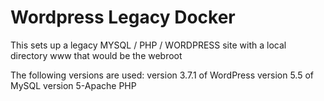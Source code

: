 # Wordpress Legacy Docker
This sets up a legacy MYSQL / PHP / WORDPRESS site with a local directory www that would be the webroot

The following versions are used:
version 3.7.1 of WordPress
version 5.5 of MySQL
version 5-Apache PHP
